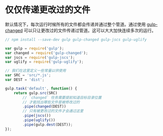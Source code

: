 # 仅仅传递更改过的文件

默认情况下，每次运行时候所有的文件都会传递并通过整个管道。通过使用 [gulp-changed](https://github.com/sindresorhus/gulp-changed) 可以只让更改过的文件传递过管道。这可以大大加快连续多次的运行。


```js
// npm install --save-dev gulp gulp-changed gulp-jscs gulp-uglify

var gulp = require('gulp');
var changed = require('gulp-changed');
var jscs = require('gulp-jscs');
var uglify = require('gulp-uglify');

// 我们在这里定义一些常量以供使用
var SRC = 'src/*.js';
var DEST = 'dist';

gulp.task('default', function() {
	return gulp.src(SRC)
		// `changed` 任务需要提前知道目标目录位置
		// 才能找出哪些文件是被修改过的
		.pipe(changed(DEST))
		// 只有被更改过的文件才会通过这里
		.pipe(jscs())
		.pipe(uglify())
		.pipe(gulp.dest(DEST));
});
```
